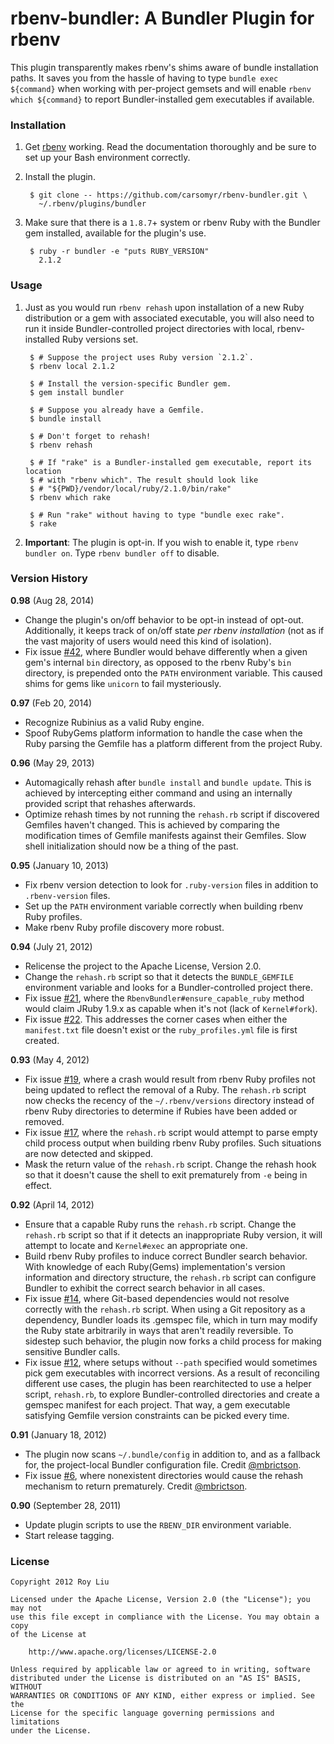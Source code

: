 # rbenv-bundler: A Bundler Plugin for rbenv

This plugin transparently makes rbenv's shims aware of bundle installation
paths. It saves you from the hassle of having to type `bundle exec ${command}`
when working with per-project gemsets and will enable `rbenv which ${command}`
to report Bundler-installed gem executables if available.

### Installation

1. Get [rbenv](https://github.com/sstephenson/rbenv.git) working. Read the
   documentation thoroughly and be sure to set up your Bash environment
   correctly.

2. Install the plugin.

        $ git clone -- https://github.com/carsomyr/rbenv-bundler.git \
          ~/.rbenv/plugins/bundler

3. Make sure that there is a `1.8.7`+ system or rbenv Ruby with the Bundler gem
   installed, available for the plugin's use.

        $ ruby -r bundler -e "puts RUBY_VERSION"
          2.1.2

### Usage

1. Just as you would run `rbenv rehash` upon installation of a new Ruby
   distribution or a gem with associated executable, you will also need to run
   it inside Bundler-controlled project directories with local, rbenv-installed
   Ruby versions set.

        $ # Suppose the project uses Ruby version `2.1.2`.
        $ rbenv local 2.1.2

        $ # Install the version-specific Bundler gem.
        $ gem install bundler

        $ # Suppose you already have a Gemfile.
        $ bundle install

        $ # Don't forget to rehash!
        $ rbenv rehash

        $ # If "rake" is a Bundler-installed gem executable, report its location
        $ # with "rbenv which". The result should look like
        $ # "${PWD}/vendor/local/ruby/2.1.0/bin/rake"
        $ rbenv which rake

        $ # Run "rake" without having to type "bundle exec rake".
        $ rake

2. **Important**: The plugin is opt-in. If you wish to enable it, type `rbenv
   bundler on`. Type `rbenv bundler off` to disable.

### Version History

**0.98** (Aug 28, 2014)

* Change the plugin's on/off behavior to be opt-in instead of opt-out.
  Additionally, it keeps track of on/off state _per rbenv installation_ (not as
  if the vast majority of users would need this kind of isolation).
* Fix issue [\#42](https://github.com/carsomyr/rbenv-bundler/issues/42), where
  Bundler would behave differently when a given gem's internal `bin` directory,
  as opposed to the rbenv Ruby's `bin` directory, is prepended onto the `PATH`
  environment variable. This caused shims for gems like `unicorn` to fail
  mysteriously.

**0.97** (Feb 20, 2014)

* Recognize Rubinius as a valid Ruby engine.
* Spoof RubyGems platform information to handle the case when the Ruby parsing
  the Gemfile has a platform different from the project Ruby.

**0.96** (May 29, 2013)

* Automagically rehash after `bundle install` and `bundle update`. This is
  achieved by intercepting either command and using an internally provided
  script that rehashes afterwards.
* Optimize rehash times by not running the `rehash.rb` script if discovered
  Gemfiles haven't changed. This is achieved by comparing the modification times
  of Gemfile manifests against their Gemfiles. Slow shell initialization should
  now be a thing of the past.

**0.95** (January 10, 2013)

* Fix rbenv version detection to look for `.ruby-version` files in addition to
  `.rbenv-version` files.
* Set up the `PATH` environment variable correctly when building rbenv Ruby
  profiles.
* Make rbenv Ruby profile discovery more robust.

**0.94** (July 21, 2012)

* Relicense the project to the Apache License, Version 2.0.
* Change the `rehash.rb` script so that it detects the `BUNDLE_GEMFILE`
  environment variable and looks for a Bundler-controlled project there.
* Fix issue [\#21](https://github.com/carsomyr/rbenv-bundler/issues/21), where
  the `RbenvBundler#ensure_capable_ruby` method would claim JRuby 1.9.x as
  capable when it's not (lack of `Kernel#fork`).
* Fix issue [\#22](https://github.com/carsomyr/rbenv-bundler/issues/22). This
  addresses the corner cases when either the `manifest.txt` file doesn't exist
  or the `ruby_profiles.yml` file is first created.

**0.93** (May 4, 2012)

* Fix issue [\#19](https://github.com/carsomyr/rbenv-bundler/issues/19), where a
  crash would result from rbenv Ruby profiles not being updated to reflect the
  removal of a Ruby. The `rehash.rb` script now checks the recency of the
  `~/.rbenv/versions` directory instead of rbenv Ruby directories to determine
  if Rubies have been added or removed.
* Fix issue [\#17](https://github.com/carsomyr/rbenv-bundler/issues/17), where
  the `rehash.rb` script would attempt to parse empty child process output when
  building rbenv Ruby profiles. Such situations are now detected and skipped.
* Mask the return value of the `rehash.rb` script. Change the rehash hook so
  that it doesn't cause the shell to exit prematurely from `-e` being in effect.

**0.92** (April 14, 2012)

* Ensure that a capable Ruby runs the `rehash.rb` script. Change the `rehash.rb`
  script so that if it detects an inappropriate Ruby version, it will attempt to
  locate and `Kernel#exec` an appropriate one.
* Build rbenv Ruby profiles to induce correct Bundler search behavior. With
  knowledge of each Ruby(Gems) implementation's version information and
  directory structure, the `rehash.rb` script can configure Bundler to exhibit
  the correct search behavior in all cases.
* Fix issue [\#14](https://github.com/carsomyr/rbenv-bundler/issues/14), where
  Git-based dependencies would not resolve correctly with the `rehash.rb`
  script. When using a Git repository as a dependency, Bundler loads its
  .gemspec file, which in turn may modify the Ruby state arbitrarily in ways
  that aren't readily reversible. To sidestep such behavior, the plugin now
  forks a child process for making sensitive Bundler calls.
* Fix issue [\#12](https://github.com/carsomyr/rbenv-bundler/issues/12), where
  setups without `--path` specified would sometimes pick gem executables with
  incorrect versions. As a result of reconciling different use cases, the plugin
  has been rearchitected to use a helper script, `rehash.rb`, to explore
  Bundler-controlled directories and create a gemspec manifest for each project.
  That way, a gem executable satisfying Gemfile version constraints can be
  picked every time.

**0.91** (January 18, 2012)

* The plugin now scans `~/.bundle/config` in addition to, and as a fallback for,
  the project-local Bundler configuration file. Credit
  [@mbrictson](https://github.com/mbrictson).
* Fix issue [\#6](https://github.com/carsomyr/rbenv-bundler/issues/6), where
  nonexistent directories would cause the rehash mechanism to return
  prematurely. Credit [@mbrictson](https://github.com/mbrictson).

**0.90** (September 28, 2011)

* Update plugin scripts to use the `RBENV_DIR` environment variable.
* Start release tagging.

### License

    Copyright 2012 Roy Liu

    Licensed under the Apache License, Version 2.0 (the "License"); you may not
    use this file except in compliance with the License. You may obtain a copy
    of the License at

        http://www.apache.org/licenses/LICENSE-2.0

    Unless required by applicable law or agreed to in writing, software
    distributed under the License is distributed on an "AS IS" BASIS, WITHOUT
    WARRANTIES OR CONDITIONS OF ANY KIND, either express or implied. See the
    License for the specific language governing permissions and limitations
    under the License.
